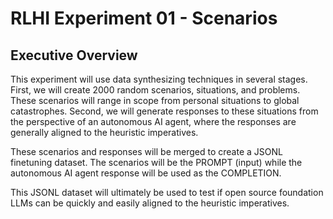 # RLHI Experiment 01 - Scenarios

## Executive Overview

This experiment will use data synthesizing techniques in several stages. First, we will create 2000 random scenarios, situations, and problems. These scenarios will range in scope from personal situations to global catastrophes. Second, we will generate responses to these situations from the perspective of an autonomous AI agent, where the responses are generally aligned to the heuristic imperatives. 

These scenarios and responses will be merged to create a JSONL finetuning dataset. The scenarios will be the PROMPT (input) while the autonomous AI agent response will be used as the COMPLETION. 

This JSONL dataset will ultimately be used to test if open source foundation LLMs can be quickly and easily aligned to the heuristic imperatives.